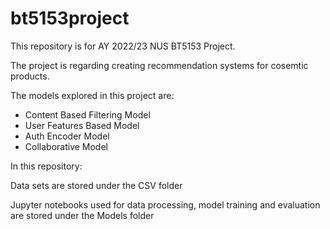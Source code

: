 # bt5153project
This repository is for AY 2022/23 NUS BT5153 Project.

The project is regarding creating recommendation systems for cosemtic products.

The models explored in this project are:
- Content Based Filtering Model
- User Features Based Model
- Auth Encoder Model
- Collaborative Model

In this repository:

Data sets are stored under the CSV folder

Jupyter notebooks used for data processing, model training and evaluation are stored under the Models folder

